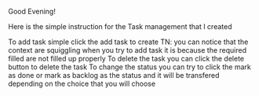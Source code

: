 Good Evening!

Here is the simple instruction for the Task management that I created

To add task simple click the add task to create
TN: you can notice that the context are squiggling when you try to add task it is because the required filled are not filled up properly
To delete the task you can click the delete button to delete the task
To change the status you can try to click the mark as done or mark as backlog as the status and it will be transfered depending on the choice that you will choose
